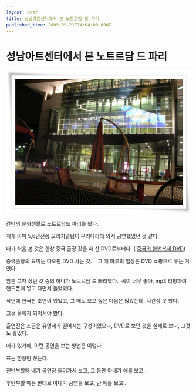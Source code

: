 ```yaml
---
layout: post
title: 성남아트센터에서 본 노트르담 드 파리 
published_time: 2009-09-21T14:04:00.000Z
---
```


# 성남아트센터에서 본 노트르담 드 파리 


![](../pds/200909/21/80/a0109780_4ab70756e58ef.jpg)

간만의 문화생활로 노트르담드 파리를 봤다.

저게 아마 5,6년전쯤 오리지널팀이 우리나라에 와서 공연했었던 것 같다.

내가 처음 본 것은 한창 중국 출장 갔을 때 산 DVD로부터다. ( [중국의 불법복제 DVD](../6166817.html ""))

중국출장의 묘미는 따오판 DVD 사는 것.    그 때 하루의 일상은 DVD 쇼핑으로 푸는 거였다.

암튼 그때 샀던 것 중의 하나가 노트르담 드 빠리였다.  곡이 너무 좋아, mp3 리핑하여 핸드폰에 넣고 다면서 들었었다.

작년에 한국판 초연이 있었고, 그 때도 보고 싶은 마음은 많았는데, 시간상 못 봤다.

그걸 올해가 되어서야 봤다.

출연진은 조금은 유명세가 떨어지는 구성이었으나, DVD로 보던 것을 실제로 보니, 그것도 좋았다.

애가 있기에, 이런 공연을 보는 방법은 이렇다.

표는 한장만 끊는다.

전반부할때 내가 공연장 들어가서 보고, 그 동안 아내가 애를 보고,

후반부할 때는 반대로 아내가 공연을 보고, 난 애를 보고..

